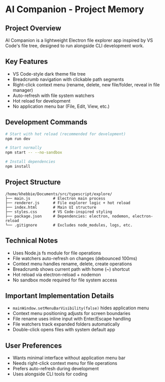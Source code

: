 # AI Companion - Project Memory

## Project Overview
AI Companion is a lightweight Electron file explorer app inspired by VS Code's file tree, designed to run alongside CLI development work.

## Key Features
- VS Code-style dark theme file tree
- Breadcrumb navigation with clickable path segments
- Right-click context menu (rename, delete, new file/folder, reveal in file manager)
- Auto-refresh with file system watchers
- Hot reload for development
- No application menu bar (File, Edit, View, etc.)

## Development Commands
```bash
# Start with hot reload (recommended for development)
npm run dev

# Start normally
npm start -- --no-sandbox

# Install dependencies
npm install
```

## Project Structure
```
/home/khebbie/Documents/src/typescript/explore/
├── main.js          # Electron main process
├── renderer.js      # File explorer logic + hot reload
├── index.html       # Main UI structure
├── styles.css       # VS Code-inspired styling
├── package.json     # Dependencies: electron, nodemon, electron-reload
└── .gitignore       # Excludes node_modules, logs, etc.
```

## Technical Notes
- Uses Node.js fs module for file operations
- File watchers auto-refresh on changes (debounced 100ms)
- Context menu handles rename, delete, create operations
- Breadcrumb shows current path with home (~) shortcut
- Hot reload via electron-reload + nodemon
- No sandbox mode required for file system access

## Important Implementation Details
- `mainWindow.setMenuBarVisibility(false)` hides application menu
- Context menu positioning adjusts for screen boundaries
- File rename uses inline input with Enter/Escape handling
- File watchers track expanded folders automatically
- Double-click opens files with system default app

## User Preferences
- Wants minimal interface without application menu bar
- Needs right-click context menu for file operations
- Prefers auto-refresh during development
- Uses alongside CLI tools for coding